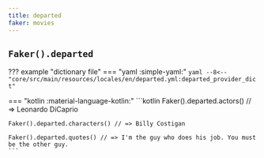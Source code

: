 ```yaml
---
title: departed
faker: movies
---
```


## `Faker().departed`

??? example "dictionary file"
    === "yaml :simple-yaml:"
        ```yaml
        --8<-- "core/src/main/resources/locales/en/departed.yml:departed_provider_dict"
        ```

=== "kotlin :material-language-kotlin:"
    ```kotlin
    Faker().departed.actors() // => Leonardo DiCaprio

    Faker().departed.characters() // => Billy Costigan

    Faker().departed.quotes() // => I'm the guy who does his job. You must be the other guy.
    ```
